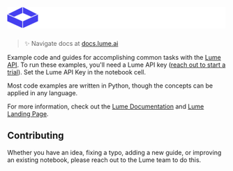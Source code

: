 <a href="https://www.lume.ai" target="_blank">
  <picture>
    <source media="(prefers-color-scheme: dark)" srcset="/images/logo_cookbook.png" style="max-width: 100%; width: 500px; margin-bottom: 20px">
    <img alt="OpenAI Cookbook Logo" src="/images/logo_cookbook.png" width="500px">
  </picture>
</a>

<h3></h3>
 
> ✨ Navigate docs at [docs.lume.ai](https://docs.lume.ai)

Example code and guides for accomplishing common tasks with the [Lume API](https://docs.lume.ai). To run these examples, you'll need a Lume API key ([reach out to start a trial]([https://](https://cal.com/lume-ai/intro-call?date=2024-04-18&month=2024-04))). Set the Lume API Key in the notebook cell.

Most code examples are written in Python, though the concepts can be applied in any language.

For more information, check out the [Lume Documentation](https://docs.lume.ai) and [Lume Landing Page](https://www.lume.ai).

## Contributing

Whether you have an idea, fixing a typo, adding a new guide, or improving an existing notebook, please reach out to the Lume team to do this.
